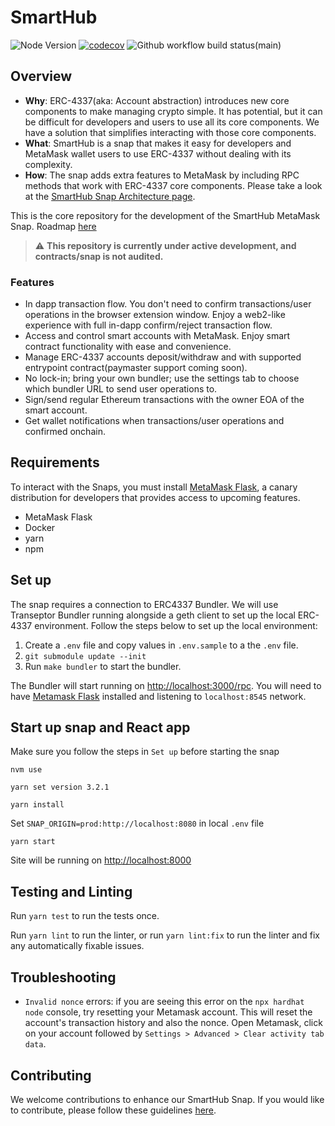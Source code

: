 # SmartHub

![Node Version](https://img.shields.io/badge/node-16.x-green)
[![codecov](https://img.shields.io/codecov/c/github/transeptorlabs/erc-4337-relayer.svg?style=flat-square)](https://app.codecov.io/gh/transeptorlabs/erc-4337-relayer)
![Github workflow build status(main)](https://img.shields.io/github/actions/workflow/status/transeptorlabs/erc-4337-relayer/build-test.yml?branch=main)


## Overview

- **Why**: ERC-4337(aka: Account abstraction) introduces new core components to make managing crypto simple. It has potential, but it can be difficult for developers and users to use all its core components. We have a solution that simplifies interacting with those core components.
- **What**: SmartHub is a snap that makes it easy for developers and MetaMask wallet users to use ERC-4337 without dealing with its complexity.
- **How**: The snap adds extra features to MetaMask by including RPC methods that work with ERC-4337 core components. Please take a look at the [SmartHub Snap Architecture page](https://transeptorlabs.io/snap/concepts/architecture).

This is the core repository for the development of the SmartHub
MetaMask Snap. Roadmap [here](https://hackmd.io/@V00D00-child/SJOnAnxF2#Roadmap)

> :warning: **This repository is currently under active development, and contracts/snap is not audited.**

### Features

- In dapp transaction flow. You don't need to confirm transactions/user operations in the browser extension window. Enjoy a web2-like experience with full in-dapp confirm/reject transaction flow.
- Access and control smart accounts with MetaMask. Enjoy smart contract functionality with ease and convenience.
- Manage ERC-4337 accounts deposit/withdraw and with supported entrypoint contract(paymaster support coming soon).
- No lock-in; bring your own bundler; use the settings tab to choose which bundler URL to send user operations to.
- Sign/send regular Ethereum transactions with the owner EOA of the smart account.
- Get wallet notifications when transactions/user operations and confirmed onchain.

## Requirements

To interact with the Snaps, you must install [MetaMask Flask](https://metamask.io/flask/), a canary distribution for developers that provides access to upcoming features.

- MetaMask Flask
- Docker
- yarn
- npm

## Set up

The snap requires a connection to ERC4337 Bundler. We will use Transeptor Bundler running alongside a geth client to set up the local ERC-4337 environment. Follow the steps below to set up the local environment:

1. Create a `.env` file and copy values in `.env.sample` to a the `.env` file.
2. `git submodule update --init`
3. Run `make bundler` to start the bundler.


The Bundler will start running on [http://localhost:3000/rpc](http://localhost:3000/rpc). You will
need to have [Metamask Flask](https://metamask.io/flask/) installed and listening to
`localhost:8545` network.

## Start up snap and React app

Make sure you follow the steps in `Set up` before starting the snap

```shell
nvm use
```

```shell
yarn set version 3.2.1
```

```shell
yarn install 
```

Set `SNAP_ORIGIN=prod:http://localhost:8080` in local `.env` file
```shell
yarn start
```

Site will be running on [http://localhost:8000](http://localhost:8000)

## Testing and Linting

Run `yarn test` to run the tests once.

Run `yarn lint` to run the linter, or run `yarn lint:fix` to run the linter and fix any automatically fixable issues.

## Troubleshooting

- `Invalid nonce` errors: if you are seeing this error on the `npx hardhat node`
  console, try resetting your Metamask account. This will reset the account's
  transaction history and also the nonce. Open Metamask, click on your account
  followed by `Settings > Advanced > Clear activity tab data`.

## Contributing

We welcome contributions to enhance our SmartHub Snap. If you would like to contribute, please follow these guidelines [here](https://github.com/transeptorlabs/smarthub-snap/blob/main/CONTRIBUTING.md).